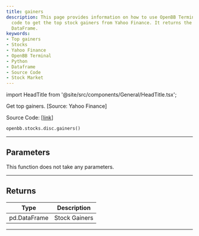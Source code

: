 ```yaml
---
title: gainers
description: This page provides information on how to use OpenBB Terminal Python source
  code to get the top stock gainers from Yahoo Finance. It returns the data in a Pandas
  DataFrame.
keywords:
- Top gainers
- Stocks
- Yahoo Finance
- OpenBB Terminal
- Python
- Dataframe
- Source Code
- Stock Market
---
```


import HeadTitle from '@site/src/components/General/HeadTitle.tsx';

<HeadTitle title="stocks.disc.gainers - Reference | OpenBB SDK Docs" />

Get top gainers. [Source: Yahoo Finance]

Source Code: [[link](https://github.com/OpenBB-finance/OpenBBTerminal/tree/main/openbb_terminal/stocks/discovery/yahoofinance_model.py#L16)]

```python
openbb.stocks.disc.gainers()
```

---

## Parameters

This function does not take any parameters.

---

## Returns

| Type | Description |
| ---- | ----------- |
| pd.DataFrame | Stock Gainers |
---
